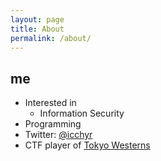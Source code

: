 ```yaml
---
layout: page
title: About
permalink: /about/
---
```


## me
* Interested in 
  * Information Security
* Programming
* Twitter: [@icchyr](https://twitter.com/icchyr)
* CTF player of [Tokyo Westerns](https://ctftime.org/team/12599)
